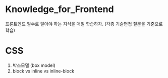 # Knowledge_for_Frontend
프론트엔드 필수로 알아야 하는 지식을 매일 학습하자.
(각종 기술면접 질문을 기준으로 학습)

# CSS
1. 박스모델 (box model)
2. block vs inline vs inline-block
